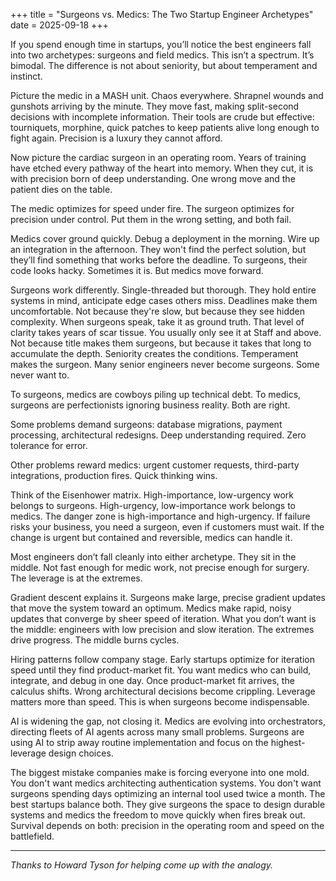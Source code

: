 +++
title = "Surgeons vs. Medics: The Two Startup Engineer Archetypes"
date = 2025-09-18
+++

If you spend enough time in startups, you’ll notice the best engineers fall into two archetypes: surgeons and field medics. This isn’t a spectrum. It’s bimodal. The difference is not about seniority, but about temperament and instinct.

Picture the medic in a MASH unit. Chaos everywhere. Shrapnel wounds and gunshots arriving by the minute. They move fast, making split-second decisions with incomplete information. Their tools are crude but effective: tourniquets, morphine, quick patches to keep patients alive long enough to fight again. Precision is a luxury they cannot afford.

Now picture the cardiac surgeon in an operating room. Years of training have etched every pathway of the heart into memory. When they cut, it is with precision born of deep understanding. One wrong move and the patient dies on the table.

The medic optimizes for speed under fire. The surgeon optimizes for precision under control. Put them in the wrong setting, and both fail.

Medics cover ground quickly. Debug a deployment in the morning. Wire up an integration in the afternoon. They won't find the perfect solution, but they’ll find something that works before the deadline. To surgeons, their code looks hacky. Sometimes it is. But medics move forward.

Surgeons work differently. Single-threaded but thorough. They hold entire systems in mind, anticipate edge cases others miss. Deadlines make them uncomfortable. Not because they're slow, but because they see hidden complexity. When surgeons speak, take it as ground truth. That level of clarity takes years of scar tissue. You usually only see it at Staff and above. Not because title makes them surgeons, but because it takes that long to accumulate the depth. Seniority creates the conditions. Temperament makes the surgeon. Many senior engineers never become surgeons. Some never want to.

To surgeons, medics are cowboys piling up technical debt. To medics, surgeons are perfectionists ignoring business reality. Both are right.

Some problems demand surgeons: database migrations, payment processing, architectural redesigns. Deep understanding required. Zero tolerance for error.

Other problems reward medics: urgent customer requests, third-party integrations, production fires. Quick thinking wins.

Think of the Eisenhower matrix. High-importance, low-urgency work belongs to surgeons. High-urgency, low-importance work belongs to medics. The danger zone is high-importance and high-urgency. If failure risks your business, you need a surgeon, even if customers must wait. If the change is urgent but contained and reversible, medics can handle it.

Most engineers don’t fall cleanly into either archetype. They sit in the middle. Not fast enough for medic work, not precise enough for surgery. The leverage is at the extremes.

Gradient descent explains it. Surgeons make large, precise gradient updates that move the system toward an optimum. Medics make rapid, noisy updates that converge by sheer speed of iteration. What you don’t want is the middle: engineers with low precision and slow iteration. The extremes drive progress. The middle burns cycles.

Hiring patterns follow company stage. Early startups optimize for iteration speed until they find product-market fit. You want medics who can build, integrate, and debug in one day. Once product-market fit arrives, the calculus shifts. Wrong architectural decisions become crippling. Leverage matters more than speed. This is when surgeons become indispensable.

AI is widening the gap, not closing it. Medics are evolving into orchestrators, directing fleets of AI agents across many small problems. Surgeons are using AI to strip away routine implementation and focus on the highest-leverage design choices.

The biggest mistake companies make is forcing everyone into one mold. You don't want medics architecting authentication systems. You don't want surgeons spending days optimizing an internal tool used twice a month. The best startups balance both. They give surgeons the space to design durable systems and medics the freedom to move quickly when fires break out. Survival depends on both: precision in the operating room and speed on the battlefield.

---

*Thanks to Howard Tyson for helping come up with the analogy.*
